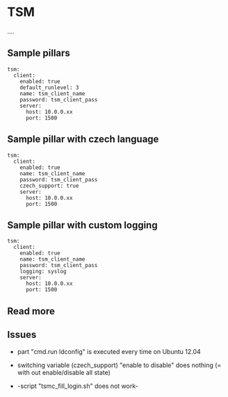 
# TSM

....

## Sample pillars

    tsm:
      client:
        enabled: true
        default_runlevel: 3
        name: tsm_client_name
        password: tsm_client_pass
        server:
          host: 10.0.0.xx
          port: 1500

## Sample pillar with czech language

    tsm:
      client:
        enabled: true
        name: tsm_client_name
        password: tsm_client_pass
        czech_support: true
        server:
          host: 10.0.0.xx
          port: 1500

## Sample pillar with custom logging

    tsm:
      client:
        enabled: true
        name: tsm_client_name
        password: tsm_client_pass
        logging: syslog
        server:
          host: 10.0.0.xx
          port: 1500

## Read more

## Issues

* part "cmd.run ldconfig" is executed every time on Ubuntu 12.04

* switching variable (czech_support) "enable to disable" does nothing (= with out enable/disable all state)

* -script "tsmc_fill_login.sh" does not work-

